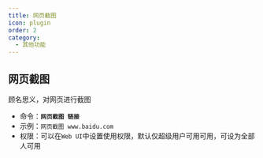 ```yaml
---
title: 网页截图
icon: plugin
order: 2
category:
  - 其他功能
---
```

## 网页截图
顾名思义，对网页进行截图
- 命令：**`网页截图 链接`**
- 示例：`网页截图 www.baidu.com`
- 权限：可以在`Web UI`中设置使用权限，默认仅超级用户可用可用，可设为全部人可用